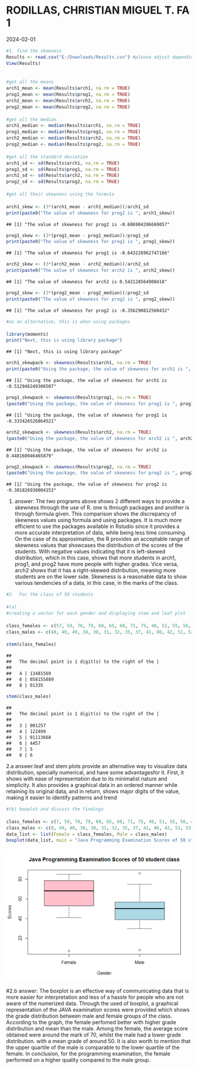 RODILLAS, CHRISTIAN MIGUEL T. FA 1
================
2024-02-01

``` r
#1. find the skewness
Results <- read.csv("E:/Downloads/Results.csv") #please adjust depending on the file name and location
View(Results)


#get all the means 
arch1_mean <- mean(Results$arch1, na.rm = TRUE)
prog1_mean <- mean(Results$prog1, na.rm = TRUE)
arch2_mean <- mean(Results$arch2, na.rm = TRUE)
prog2_mean <- mean(Results$prog2, na.rm = TRUE)

#get all the median
arch1_median <- median(Results$arch1, na.rm = TRUE)
prog1_median <- median(Results$prog1, na.rm = TRUE)
arch2_median <- median(Results$arch2, na.rm = TRUE)
prog2_median <- median(Results$prog2, na.rm = TRUE)

#get all the standard deviation
arch1_sd <- sd(Results$arch1, na.rm = TRUE)
prog1_sd <- sd(Results$prog1, na.rm = TRUE)
arch2_sd <- sd(Results$arch2, na.rm = TRUE)
prog2_sd <- sd(Results$prog2, na.rm = TRUE)

#get all their skewness using the formula 

arch1_skew <- (3*(arch1_mean - arch1_median))/arch1_sd
print(paste0("The value of skewness for prog2 is ", arch1_skew))
```

    ## [1] "The value of skewness for prog2 is -0.606904206669057"

``` r
prog1_skew <- (3*(prog1_mean - prog1_median))/prog1_sd
print(paste0("The value of skewness for prog1 is ", prog1_skew))
```

    ## [1] "The value of skewness for prog1 is -0.643228962747166"

``` r
arch2_skew <- (3*(arch2_mean - arch2_median))/arch2_sd
print(paste0("The value of skewness for arch2 is ", arch2_skew))
```

    ## [1] "The value of skewness for arch2 is 0.542128564908418"

``` r
prog2_skew <- (3*(prog2_mean - prog2_median))/prog2_sd
print(paste0("The value of skewness for prog2 is ", prog2_skew))
```

    ## [1] "The value of skewness for prog2 is -0.356290812560432"

``` r
#as an alternative, this is when using packages

library(moments)
print("Next, this is using library package")
```

    ## [1] "Next, this is using library package"

``` r
arch1_skewpack <- skewness(Results$arch1, na.rm = TRUE)
print(paste0("Using the package, the value of skewness for arch1 is ", arch1_skewpack))
```

    ## [1] "Using the package, the value of skewness for arch1 is -0.512946249306507"

``` r
prog1_skewpack <- skewness(Results$prog1, na.rm = TRUE)
(paste0("Using the package, the value of skewness for prog1 is ", prog1_skewpack))
```

    ## [1] "Using the package, the value of skewness for prog1 is -0.333426526864521"

``` r
arch2_skewpack <- skewness(Results$arch2, na.rm = TRUE)
(paste0("Using the package, the value of skewness for arch2 is ", arch2_skewpack))
```

    ## [1] "Using the package, the value of skewness for arch2 is 0.448160046465879"

``` r
prog2_skewpack <- skewness(Results$prog2, na.rm = TRUE)
(paste0("Using the package, the value of skewness for prog2 is ", prog2_skewpack))
```

    ## [1] "Using the package, the value of skewness for prog2 is -0.301826930004153"

1.  answer: The two programs above shows 2 different ways to provide a
    skewness through the use of R. one is through packages and another
    is through formula given. This comparison shows the discrepancy of
    skewness values using formula and using packages. It is much more
    efficient to use the packages available in Rstudio since it provides
    a more accurate interpretation of data, while being less time
    consuming. On the case of its approximation, the R provides an
    acceptable range of skewness values that showcases the distribution
    of the scores of the students. With negative values indicating that
    it is left-skewed distribution, which in this case, shows that more
    students in arch1, prog1, and prog2 have more people with higher
    grades. Vice versa, arch2 shows that it has a right-skewed
    distribution, meaning more students are on the lower side. Skewness
    is a reasonable data to show various tendencies of a data, in this
    case, in the marks of the class.

``` r
#2.  For the class of 50 students

#(a)
#creating a vector for each gender and displaying stem and leaf plot

class_females <- c(57, 59, 78, 79, 60, 65, 68, 71, 75, 48, 51, 55, 56, 41, 43, 44, 75, 78, 80, 81, 83, 83, 85)
class_males <- c(48, 49, 49, 30, 30, 31, 32, 35, 37, 41, 86, 42, 51, 53, 56,42, 44, 50, 51, 65, 67, 51, 56, 58, 64, 64, 75)

stem(class_females)
```

    ## 
    ##   The decimal point is 1 digit(s) to the right of the |
    ## 
    ##   4 | 13481569
    ##   6 | 058155889
    ##   8 | 01335

``` r
stem(class_males)
```

    ## 
    ##   The decimal point is 1 digit(s) to the right of the |
    ##
    ##   3 | 001257
    ##   4 | 122499
    ##   5 | 01113668
    ##   6 | 4457
    ##   7 | 5
    ##   8 | 6

2.a answer:leaf and stem plots provide an alternative way to visualize data
distribution, specially numerical, and have some advantagesfor it.
First, it shows with ease of representation due to its minimalist nature
and simplicity. It also provides a graphical data in an ordered manner
while retaining its original data, and in return, shows major digits of
the value, making it easier to identify patterns and trend

``` r
#(b) boxplot and discuss the findings

class_females <- c(7, 59, 78, 79, 60, 65, 68, 71, 75, 48, 51, 55, 56, 41, 43, 44, 75, 78, 80, 81, 83, 83, 85)
class_males <- c(8, 49, 49, 30, 30, 31, 32, 35, 37, 41, 86, 42, 51, 53, 56,42, 44, 50, 51, 65, 67, 51, 56, 58, 64, 64, 75)
data_list <- list(Female = class_females, Male = class_males)
boxplot(data_list, main = "Java Programming Examination Scores of 50 student class", col = c("pink", "lightblue"), xlab="Gender", ylab="Scores", border="black", boxwex = 0.7)
```

![](RODILLAS_CHRISTIAN-MIGUEL-T.-FA1_files/figure-gfm/unnamed-chunk-3-1.png)<!-- -->


#2.b answer: The boxplot is an effective way of communicating data that is more easier for interpretation and less of a hassle for people who are not aware of the numerized data. Through the used of boxplot, a graphical representation of the JAVA examination scores were provided which shows the grade distribution between male and female groups of the class. According to the graph, the female perfomed better with higher grade distribution and mean than the male. Among the female, the average score obtained were around the mark of 70, whilst the male had a lower grade distribution. with a mean grade of around 50. It is also worth to mention that the upper quartile of the male is comparable to the lower quartile of the female. In conclusion, for the programming examination, the female performed on a higher quality compared to the male group. 
